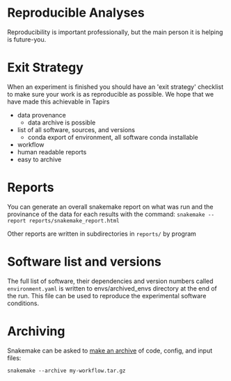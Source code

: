 # Reproducible Analyses

Reproducibility is important professionally, but the main person it is helping is future-you.

# Exit Strategy
When an experiment is finished you should have an 'exit strategy' checklist to make sure your work is as reproducible as possible. We hope that we have made this achievable in Tapirs

- data provenance
    - data archive is possible
- list of all software, sources, and versions
    - conda export of environment, all software conda installable
- workflow
- human readable reports
- easy to archive

# Reports
You can generate an overall snakemake report on what was run and the provinance of the data for each results with the command:
`snakemake --report reports/snakemake_report.html`

Other reports are written in subdirectories in `reports/` by program

# Software list and versions

The full list of software, their dependencies and version numbers called `environment.yaml` is written to envs/archived_envs directory at the end of the run. This file can be used to reproduce the experimental software conditions.

# Archiving
Snakemake can be asked to [make an archive](https://snakemake.readthedocs.io/en/stable/snakefiles/deployment.html#sustainable-and-reproducible-archiving) of code, config, and input files:
```
snakemake --archive my-workflow.tar.gz
```
